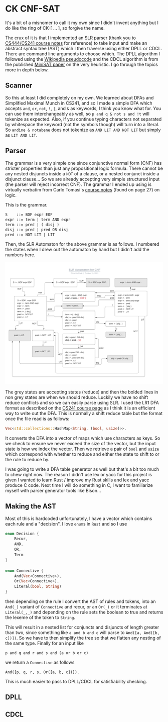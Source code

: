 # CK CNF-SAT 

It's a bit of a misnomer to call it my own since I didn't invent anything but I do like the ring of CK-\[ ... \], so forgive the name. 

The crux of it is that I implemented an SLR parser (thank you to [CS444/CS241 course notes](https://student.cs.uwaterloo.ca/~cs444/parse.pdf) for reference) to take input and make an abstract syntax tree (AST) which I then traverse using either DPLL or CDCL. There are command line arguments to choose which. The DPLL algorithm I followed using the [Wikipedia pseudocode](https://en.wikipedia.org/wiki/DPLL_algorithm#The_algorithm) and the CDCL algorithm is from the published [MiniSAT paper](http://minisat.se/downloads/MiniSat.pdf) on the very heuristic. I go through the topics more in depth below.

## Scanner

So this at least I did completely on my own. We learned about DFAs and Simplified Maximal Munch in CS241, and so I made a simple DFA which accepts `and`, `or`, `not`, `!`, `|`, and `&` as keywords, I think you know what for. You can use them interchangeably as well, so `p and q & not s and !t` will tokenize as expected. Also, if you continue typing characters not separated by whitespace the keyword (not the symbols though) will turn into a literal. So `andine & notabene` does not tokenize as `AND LIT AND NOT LIT` but simply as `LIT AND LIT`.

## Parser 

The grammar is a very simple one since conjunctive normal form (CNF) has stricter properties than just any propositional logic formula. There cannot be any nested disjuncts inside a `NOT` of a clause, or a nested conjunct inside a disjunct clause... So we are already accepting very simple structured input (the parser will reject incorrect CNF). The grammar I ended up using is virtually verbatim from Carlo Tomasi's [course notes](https://courses.cs.duke.edu//compsci230/cps102/fall06/notes/logic.pdf) (found on page 27) on logic.

This is the grammar.

```
S    ::= BOF expr EOF
expr ::= term | term AND expr
term ::= pred | ( disj ) 
disj ::= pred | pred OR disj 
pred ::= NOT LIT | LIT
```

Then, the SLR Automaton for the above grammar is as follows. I numbered the states when I drew out the automaton by hand but I didn't add the numbers here. 

![](/Flowchart.jpeg)

The grey states are accepting states (reduce) and then the bolded lines in non grey states are when we should reduce. Luckily we have no shift reduce conflicts and so we can easily parse using SLR. I used the LR1 DFA format as described on the [CS241 course page](https://student.cs.uwaterloo.ca/~cs241/parsing/lr1.html) as I think it is an efficient way to write out the DFA. This is normally a shift reduce table but the format once the file read is as follows:

```Rust
Vec<std::collections::HashMap<String, (bool, usize)>>.
```

It converts the DFA into a vector of maps which use characters as keys. So we check to ensure we never exceed the size of the vector, but the input state is how we index the vector. Then we retrieve a pair of `bool` and `usize` which correspond with whether to reduce and either the state to shift to or the rule to reduce by. 

I was going to write a DFA table generator as well but that's a bit too much to chew right now. The reason I didn't use lex or yacc for this project is given I wanted to learn Rust / improve my Rust skills and lex and yacc produce C code. Next time I will do something in C, I want to familiarize myself with parser generator tools like Bison...

## Making the AST 

Most of this is hardcoded unfortunately, I have a vector which contains each rule and a "decision". 
I love `enum`s in `Rust` and so I use

```Rust
enum Decision {
    Recur,
    AND,
    OR,
    Term
}

enum Connective {
    And(Vec<Connective>),
    Or(Vec<Connective>),
    Literal(bool, String)
}
```

then depending on the rule I convert the AST of rules and tokens, into an `And(_)` variant of `Connective` and recur, or an `Or(_)` or it terminates at `Literal(_,_)` and depending on the rule sets the boolean to true and returns the lexeme of the token to `String`.

This will result in a nested list for conjuncts and disjuncts of length greater than two, since something like `a and b and c` will parse to `And([a, And([b, c])])`. So we have to then simplify the tree so that we flatten any nesting of the same type. Finally for an input like 

```
p and q and r and s and (a or b or c)
```

we return a `Connective` as follows

```
And([p, q, r, s, Or([a, b, c])]).
```

This is much easier to pass to DPLL/CDCL for satisfiability checking.

## DPLL 

## CDCL 